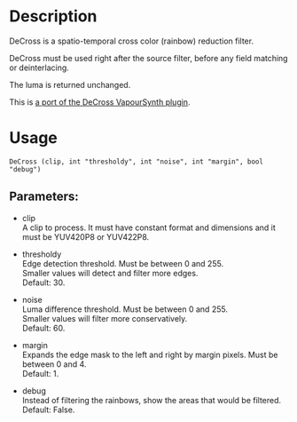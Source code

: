 # Description

DeCross is a spatio-temporal cross color (rainbow) reduction filter.

DeCross must be used right after the source filter, before any field matching or deinterlacing.

The luma is returned unchanged.

This is [a port of the DeCross VapourSynth plugin](https://github.com/dubhater/vapoursynth-decross).

# Usage

```
DeCross (clip, int "thresholdy", int "noise", int "margin", bool "debug")
```

## Parameters:

- clip\
    A clip to process. It must have constant format and dimensions and it must be YUV420P8 or YUV422P8.
        
- thresholdy\
    Edge detection threshold. Must be between 0 and 255.\
    Smaller values will detect and filter more edges.\
    Default: 30.
        
- noise\
    Luma difference threshold. Must be between 0 and 255.\
    Smaller values will filter more conservatively.\
    Default: 60.
        
- margin\
    Expands the edge mask to the left and right by margin pixels. Must be between 0 and 4.\
    Default: 1.
        
- debug\
    Instead of filtering the rainbows, show the areas that would be filtered.\
    Default: False.

